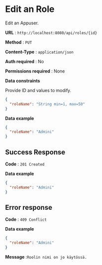 # Edit an Role

Edit an Appuser.

**URL** : `http://localhost:8080/api/roles/{id}`

**Method** : `PUT`

**Content-Type** : `application/json`

**Auth required** : No

**Permissions required** : None

**Data constraints**

Provide ID and values to modify.

```json
{
  "roleName": "String min=1, max=50"
}
```

**Data example**

```json
{
  "roleName": "Admini"
}
```

## Success Response

**Code** : `201 Created`

**Data example**

```json
{
  "roleName": "Admini"
}
```

## Error response

**Code** : `409 Conflict`

**Data example**

```json
{
  "roleName": "Admini"
}
```

**Message** :`Roolin nimi on jo käytössä.`

